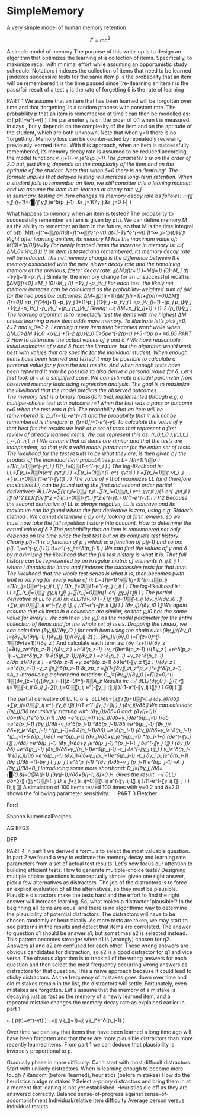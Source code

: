 # SimpleMemory
A very simple model of human memory retention

```math
E = m c^2
```
A simple model of memory 
The purpose of this write-up is to design an algorithm that optimizes the learning of a collection of items. Specifically, to maximize recall with minimal effort while assuming an opportunistic study schedule.
Notation: 
	i indexes the collection of items that need to be learned
	j indexes successive tests for the same item
	p is the probability that an item will be remembered
	t is the time passed since (re-)learning an item
	r is the pass/fail result of a test
	γ is the rate of forgetting
	δ is the rate of learning

PART 1
We assume that an item that has been learned will be forgotten over time and that ‘forgetting’ is a random process with constant rate.  The probability p that an item is remembered at time t can then be modelled as:
▭( p(t)=e^(-γt)  )
The parameter γ is on the order of 0.1 when t is measured in days , but γ depends on the complexity of the item and on the aptitude of the student, which are both unknown.  Note that when γ=0 there is no ‘forgetting’.
Memory loss can be counter-acted by repeatedly reviewing  previously learned items.  With this approach, when an item is successfully remembered, its memory decay rate is assumed to be reduced according the model function:
γ_(j+1)=γ_j*e^δ(p_j-1) 
The parameter δ is on the order of 2.0 but, just like γ, depends on the complexity of the item and on the aptitude of the student. Note that when δ=0 there is no ‘learning’. The formula implies that delayed testing will increase long-term retention.
When a student fails to remember an item, we still consider this a leaning moment and we assume the item is re-learned  at decay rate γ_j.  
In summary, testing an item changes its memory decay rate as follows:
▭(〖 γ〗_(j+1)={█(〖 γ〗_j*e^δ(p_j-1) ,&r_j=1@γ_j,&r_j=0 )┤ )

What happens to memory when an item is tested?
The probability to successfully remember an item is given by p(t).  We can define memory M as the ability to remember an item in the future, so that M is the time integral of p(t):
M(t)=∫_t^∞▒〖p(t)dt=∫_t^∞▒〖e^(-γt) dt=[-1⁄γ*e^(-γt) ]_t^∞ 〗=(p(t))⁄γ〗
Right after learning an item, its memory M has the maximum value of:
M(0)=(p(0))⁄γ=1⁄γ
For newly learned items the increase in memory is:
▭( ∆M_0=1⁄(γ_0  ))
If an item is tested and remembered, its memory decay rate will be reduced. The net memory change is the difference between the memory associated with the new, slower decay rate and the remaining memory at the previous, faster decay rate:
〖∆M〗_([r=1] )=M_(j+1) (0)-M_j (t)
=1⁄γ_(j+1) -p_j⁄γ_j 
Similarly, the memory change for an unsuccessful recall is:
〖∆M〗_[r=0] =M_j (0)-M_j (t)
=1⁄γ_j -p_j⁄γ_j 
For each test, the likely net memory increase can be calculated as the probability-weighted sum of ∆M for the two possible outcomes:
∆M=〖p_([r=1])*∆M〗_([r=1])+〖p_([r=0])*∆M〗_([r=0])
=p_j*(1⁄γ_(j+1) -p_j⁄γ_j )+(1-p_j )*(1⁄γ_j -p_j⁄γ_j )
=p_j⁄γ_(j+1) -(p_j p_j)⁄γ_j +1⁄γ_j -p_j⁄γ_j -p_j⁄γ_j +(p_j p_j)⁄γ_j 
Giving:
▭( ∆M=p_j⁄γ_(j+1) +(1-2 (p_j))⁄γ_j   )
The learning algorithm is to repeatedly test the items with the highest ∆M unless learning a new item adds more memory.
To illustrate let’s pick j=0, δ=2 and γ_0=0.2.  Learning a new item then becomes worthwhile when
∆M_0>∆M 
1⁄γ_0 >p⁄γ_1 +(1-2 (p))⁄γ_0 
5>5pe^(-2(p-1) )+5-10p
p> ≈0.65
PART 2
How to determine the actual values of γ and δ ?
We have reasonable initial estimates of γ and δ from the literature, but the algorithm would work best with values that are specific for the individual student. When enough items have been learned and tested it may be possible to calculate a personal value for γ from the test results.  And when enough tests have been repeated it may be possible to also derive a personal value for δ. Let’s first look at γ in a simplified case.
We can estimate a model parameter from observed memory tests using regression analysis. The goal is to maximize the likelihood that the model predicts the observed outcomes.  
The memory test is a binary (pass/fail) trial, implemented through e.g. a multiple-choice test with outcome r=1 when the test was a pass or outcome r=0 when the test was a fail.  The probability that an item will be remembered is:
p_([r=1])=e^(-γt)
and the probability that it will not be remembered is therefore:
p_([r=0])=1-e^(-γt)
To calculate the value of γ that best fits the results we look at a set of tests that represent a first review of already learned items.  We can represent this as:
(r_0,t_0 ),(r_1,t_1 ),⋯,(r_n,t_n )
We assume that all items are similar and that the tests are independent, so that γ is a valid model parameter for the entire set of tests. The likelihood for the test results to be what they are, is then given by the product of the individual item probabilities p_i:
L= ∏_(i=1)^n▒p_i =∏_(r_i=1)▒e^(-γt_i )  ∏_(r_i=0)▒(1-e^(-γt_i ) ) 
The log-likelihood is:
LL=∑_(r_i=1)▒ln⁡(e^(-〖γt〗_i ) ) +∑_(r_i=0)▒ln⁡(1-e^(-〖γt〗_i ) ) 
=∑_(r_i=1)▒〖-γt_i 〗+∑_(r_i=0)▒ln⁡(1-e^(-〖γt〗_i ) ) 
The value of γ that maximizes LL (and therefore maximizes L), can be found using the first and second order partial derivatives:
∂LL/∂γ=∑_(〖 r〗_i=1)▒〖-t〗_i +∑_(r_i=0)▒〖t_i  e^(-〖γt〗_i )/(1-e^(-〖γt〗_i ) )〗
(∂^2 LL)/〖∂γ〗^2 =∑_(r_i=0)▒(-〖t_i〗^2 e^(-γt_i ))/(1-e^(-γt_i ) )^2 
Because the second derivative of LL is always negative, LL is concave and its maximum can be found where the first derivative is zero, using e.g. Ridder’s method . 
We cannot determine δ by only looking at first reviews, so we must now take the full repetition history into account.
How to determine the actual value of δ ?
The probability that an item is remembered not only depends on the time since the last test but on its complete test history. Clearly p_(j+1) is a function of p_j which is a function of p_(j-1) and so on:
p_(j+1)=e^(-γ_(j+1) t)=e^(-γ_j*t*e^δ(p_j-1)  )
We can find the values of γ and δ by maximizing the likelihood that the full test history is what it is. That full history can be represented by an irregular matrix of elements (r_ij,t_ij )  where i denotes the items and j indexes the successive tests for that item.  The likelihood that the whole test series is what it is, then becomes (with limit m varying for every value of i):
L= ∏_(i=1)^n▒∏_(j=1)^(m_i)▒p_ij =∏_(r_ij=1)▒e^(-γ_ij t_ij )  ∏_(r_ij=0)▒(1-e^(-γ_ij t_ij ) ) 
The log-likelihood is:
LL=∑_(r_ij=1)▒〖-〖γ_ij t〗_ij 〗+∑_(r_ij=0)▒ln⁡(1-e^(-〖γ_ij t〗_ij ) ) 
The partial derivative of LL to γ_i0 is:
∂LL/(∂γ_i0 )=∑_(〖 r〗_ij=1)▒〖-t_ij  (∂γ_ij)/(∂γ_i0 )〗+∑_(r_ij=0)▒〖t_ij  e^(-〖γ_ij t〗_ij )/(1-e^(-〖γ_ij t〗_ij ) )  (∂γ_ij)/(∂γ_i0 )〗
We again assume that all items in a collection are similar, so that γ_i0 has the same value for every i.  We can then use γ_0 as the model parameter for the entire collection of items and for the whole set of tests. 
Dropping the i index, we can calculate (∂γ_ij)/(∂γ_i0 ) for each item using the chain rule:
(∂γ_j)/(∂γ_0 )=(∂γ_j)/(∂γ_(j-1) )*(∂γ_(j-1))/(∂γ_(j-2) )*…*(∂γ_1)/(∂γ_0 )=∏_(z=0)^(j-1)▒(∂γ_(z+1))/(∂γ_z )
And calculate each term as:
(∂γ_(z+1))/(∂γ_z )=∂(γ_z*e^δ(p_z-1)  )/(∂γ_z )
=e^δ(p_z-1) +γ_z*(∂e^δ(p_z-1) )/(∂γ_z )
=e^δ(p_z-1) +γ_z*e^δ(p_z-1) *∂(δ(p_z-1))/(∂γ_z )
=e^δ(p_z-1) +γ_z*e^δ(p_z-1) *δ*(∂p_z)/(∂γ_z )
=e^δ(p_z-1) +γ_z*e^δ(p_z-1) *δ*∂(e^(-〖γ_z t〗_z ) )/(∂γ_z )
=e^δ(p_z-1) -γ_z 〖*e〗^δ(p_z-1) *δ*t_z*p_z
=〖(1-〖δ*γ〗_z*t_z*p_z )*e〗^δ(p_z-1) 
≡A_z
Introducing a shorthand notation:
G_j≡(∂γ_j)/(∂γ_0 )=∏_(z=0)^(j-1)▒(∂γ_(z+1))/(∂γ_z )=∏_(z=0)^(j-1)▒A_z 
Results in:
▭( ∂LL/(∂γ_0 )=∑_(〖 r〗_ij=1)▒〖-t_ij G_ij 〗+∑_(r_ij=0)▒〖t_ij  e^(-〖γ_ij t〗_ij )/(1-e^(-〖γ_ij t〗_ij ) ) G_(ij ) 〗)

The partial derivative of LL to δ is:
∂LL/∂δ=∑_(〖 r〗_ij=1)▒〖-t_ij  (∂γ_ij)/∂δ〗+∑_(r_ij=0)▒〖t_ij  e^(-〖γ_ij t〗_ij )/(1-e^(-〖γ_ij t〗_ij ) )  (∂γ_ij)/∂δ〗
We can calculate (∂γ_j)/∂δ recursively starting with (∂γ_0)/∂δ=0 and:
(∂γ_(j+1))/∂δ=∂(γ_j*e^δ(p_j-1)  )/∂δ
=e^δ(p_j-1) *(∂γ_j)/∂δ+γ_j*∂(e^δ(p_j-1)  )/∂δ
=e^δ(p_j-1) *(∂γ_j)/∂δ+γ_j*e^δ(p_j-1) *∂δ(p_j-1)/∂δ
=e^δ(p_j-1) *(∂γ_j)/∂δ+γ_j*e^δ(p_j-1) *((p_j-1)+δ ∂(p_j-1)/∂δ)
=e^δ(p_j-1) *(∂γ_j)/∂δ+γ_j*e^δ(p_j-1) *(p_j-1+δ (∂p_j)/∂δ)
=e^δ(p_j-1) *(∂γ_j)/∂δ+γ_j*e^δ(p_j-1) *(p_j-1+δ (∂e^(-〖γ_j t〗_j ))/∂δ)
=e^δ(p_j-1) *(∂γ_j)/∂δ+γ_j*e^δ(p_j-1) *(p_j-1-t_j δe^(-〖γ_j t〗_j )  (∂γ_j)/∂δ)
=e^δ(p_j-1) *(∂γ_j)/∂δ+γ_j*(p_j-1)*e^δ(p_j-1) -t_j δe^(-〖γ_j t〗_j ) γ_j*e^δ(p_j-1)   (∂γ_j)/∂δ
=e^δ(p_j-1) *(∂γ_j)/∂δ+γ_j*(p_j-1)*e^δ(p_j-1) -t_j δγ_j p_j*e^δ(p_j-1)   (∂γ_j)/∂δ
=(1-δγ_j t_j p_j ) e^δ(p_j-1) *(∂γ_j)/∂δ+γ_j (p_j-1) e^δ(p_j-1) 
≡A_j  (∂γ_j)/∂δ+B_j
Introducing some more shorthand:
D_j≡(∂γ_j)/∂δ={█(0,&j=0@A_(j-1)  (∂γ_(j-1))/∂δ+B_(j-1),&j>0 )┤
Gives the result:
▭( ∂LL/∂δ=∑_(〖 r〗_ij=1)▒〖-t_ij D_ij 〗+∑_(r_ij=0)▒〖t_ij  e^(-〖γ_ij t〗_ij )/(1-e^(-〖γ_ij t〗_ij ) ) D_ij  〗)
A simulation of 100 items tested 100 times with γ=0.2 and δ=2.0 shows the following parameter sensitivity:
 
PART 3
Fletcher
 
Ford
 
Shanno
 NumericalRecipes 
 
AG
BFGS
 
DFP
 

PART 4
In part 1 we derived a formula to select the most valuable question. In part 2 we found a way to estimate the memory decay and learning rate parameters from a set of actual test results. Let's now focus our attention to building efficient tests.
How to generate multiple-choice tests?
Designing multiple choice questions is conceptually simple: given one right answer, pick a few alternatives as distractors. The job of the distractors is to force an explicit evaluation of all the alternatives, so they must be plausible.  Plausible distractors make the tests hard and the effort to find the right answer will increase learning.
So, what makes a distractor 'plausible'?  In the beginning all items are equal and there is no algorithmic way to determine the plausibility of potential distractors. The distractors will have to be chosen randomly or heuristically. 
As more tests are taken, we may start to see patterns in the results and detect that items are correlated.  The answer to question q1 should be answer a1, but sometimes a2 is selected instead.  This pattern becomes stronger when a1 is (wrongly) chosen for q2.  Answers a1 and a2 are confused for each other. 
These wrong answers are obvious candidates for distraction, so a2 is a good distractor for q1 and vice versa.  The obvious algorithm is to track all of the wrong answers for each question and then select the most frequently occurring wrong answers as distractors for that question. This a naïve approach because it could lead to sticky distractors.  As the frequency of mistakes goes down over time and old mistakes remain in the list, the distractors will settle.
Fortunately, even mistakes are forgotten.  Let's assume that the memory of a mistake is decaying just as fast as the memory of a newly learned item, and a repeated mistake changes the memory decay rate as explained earlier in part 1:

▭( p(t)=e^(-γt)  )
▭(〖 γ〗_(j+1)=〖 γ〗_j*e^δ(p_j-1)  )

Over time we can say that items that have been learned a long time ago will have been forgotten and that these are more plausible distractors than more recently learned items.  From part 1 we can deduce that plausibility is inversely proportional to p.

Gradually phase in more difficulty. Can't start with most difficult distractors.  Start with unlikely distractors.  When is learning enough to become more tough ?
Random (before 'learned), heuristics (before mistakes)
How do the heuristics nudge mistakes ?  Select a-priory distractors and bring them in at a moment that leaning is not yet established. Heuristics die off as they are answered correctly.
Balance sense-of-progress against sense-of-accomplishment
Individual/relative item difficulty
Average person versus individual results
